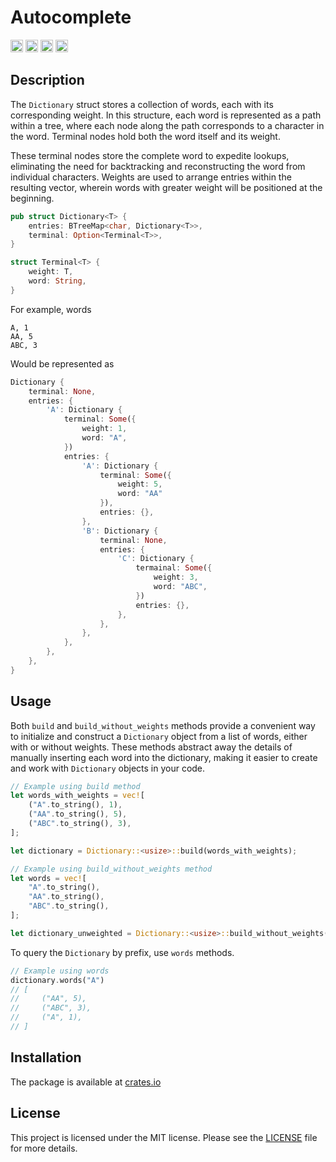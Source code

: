 # Autocomplete
[<img alt="github" src="https://img.shields.io/badge/github-rodic/autocomplete-8da0cb?style=for-the-badge&labelColor=555555&logo=github" height="20">](https://github.com/rodic/autocomplete)
[<img alt="crates.io" src="https://img.shields.io/crates/v/autocomplete.svg?style=for-the-badge&color=fc8d62&logo=rust" height="20">](https://crates.io/crates/autocomplete)
[<img alt="docs.rs" src="https://img.shields.io/badge/docs.rs-autocomplete-66c2a5?style=for-the-badge&labelColor=555555&logo=docs.rs" height="20">](https://docs.rs/autocomplete)
[<img alt="build status" src="https://img.shields.io/github/actions/workflow/status/rodic/autocomplete/rust.yml?branch=master&style=for-the-badge" height="20">](https://github.com/rodic/autocomplete/actions?query=branch%3Amaster)

## Description

The `Dictionary` struct stores a collection of words, each with its corresponding weight. In this structure, each word is represented as a path within a tree, where each node along the path corresponds to a character in the word. Terminal nodes hold both the word itself and its weight. 

These terminal nodes store the complete word to expedite lookups, eliminating the need for backtracking and reconstructing the word from individual characters. Weights are used to arrange entries within the resulting vector, wherein words with greater weight will be positioned at the beginning.

```rust
pub struct Dictionary<T> {
    entries: BTreeMap<char, Dictionary<T>>,
    terminal: Option<Terminal<T>>,
}

struct Terminal<T> {
    weight: T,
    word: String,
}
```

For example, words
```
A, 1
AA, 5
ABC, 3
```

Would be represented as

```rust
Dictionary {
    terminal: None,
    entries: {
        'A': Dictionary {
            terminal: Some({
                weight: 1,
                word: "A",
            })
            entries: {
                'A': Dictionary {
                    terminal: Some({
                        weight: 5,
                        word: "AA"
                    }),
                    entries: {},
                },
                'B': Dictionary {
                    terminal: None,
                    entries: {
                        'C': Dictionary {
                            termainal: Some({
                                weight: 3,
                                word: "ABC",
                            })
                            entries: {},
                        },
                    },
                },
            },
        },
    },
}
```

## Usage

Both `build` and `build_without_weights` methods provide a convenient way to initialize and construct a `Dictionary` object from a list of words, either with or without weights. These methods abstract away the details of manually inserting each word into the dictionary, making it easier to create and work with `Dictionary` objects in your code.

```rust
// Example using build method
let words_with_weights = vec![
    ("A".to_string(), 1),
    ("AA".to_string(), 5),
    ("ABC".to_string(), 3),
];

let dictionary = Dictionary::<usize>::build(words_with_weights);

// Example using build_without_weights method
let words = vec![
    "A".to_string(),
    "AA".to_string(),
    "ABC".to_string(),
];

let dictionary_unweighted = Dictionary::<usize>::build_without_weights(words);
```
To query the `Dictionary` by prefix, use `words` methods.
```rust
// Example using words
dictionary.words("A")
// [
//     ("AA", 5), 
//     ("ABC", 3), 
//     ("A", 1), 
// ]
```

## Installation

The package is available at [crates.io](https://crates.io/crates/autocomplete)

## License

This project is licensed under the MIT license. Please see the [LICENSE](LICENSE) file for more details.
